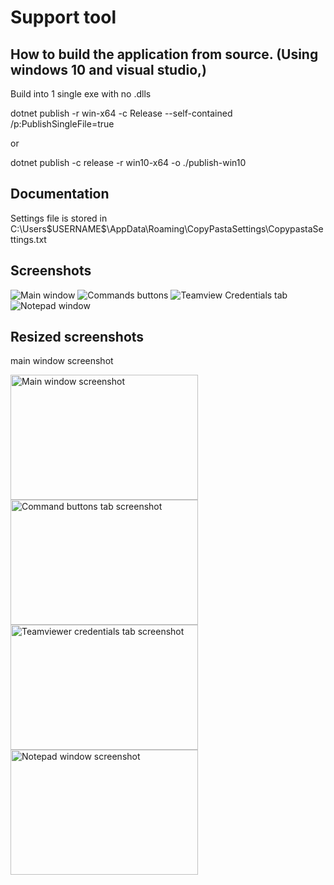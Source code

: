 # Support tool



## How to build the application from source. (Using windows 10 and visual studio,)
Build into 1 single exe with no .dlls

 dotnet publish -r win-x64 -c Release --self-contained /p:PublishSingleFile=true

 or 
 
  dotnet publish -c release -r win10-x64 -o ./publish-win10



## Documentation 
 Settings file is stored in C:\Users\$USERNAME$\AppData\Roaming\CopyPastaSettings\CopypastaSettings.txt


## Screenshots

![Main window](https://github.com/user-attachments/assets/88799a1b-c8de-47e6-9be9-06b3dc661bc3)
![Commands buttons](https://github.com/user-attachments/assets/707c27b4-6232-4a1d-9eac-300fd89a85e5)
![Teamview Credentials tab](https://github.com/user-attachments/assets/b493f850-a6dd-4141-92d5-c1dd85ce502f)
![Notepad window](https://github.com/user-attachments/assets/53ceba9c-fe0c-41c3-8b35-7486bb06fed2)


## Resized screenshots 
main window screenshot

<img src="https://github.com/user-attachments/assets/88799a1b-c8de-47e6-9be9-06b3dc661bc3" alt="Main window screenshot" width="300" height="200">
<img src="https://github.com/user-attachments/assets/707c27b4-6232-4a1d-9eac-300fd89a85e5" alt="Command buttons tab screenshot" width="300" height="200">
<img src="https://github.com/user-attachments/assets/b493f850-a6dd-4141-92d5-c1dd85ce502f" alt="Teamviewer credentials tab screenshot" width="300" height="200">
<img src="https://github.com/user-attachments/assets/53ceba9c-fe0c-41c3-8b35-7486bb06fed2" alt="Notepad window screenshot" width="300" height="200">
